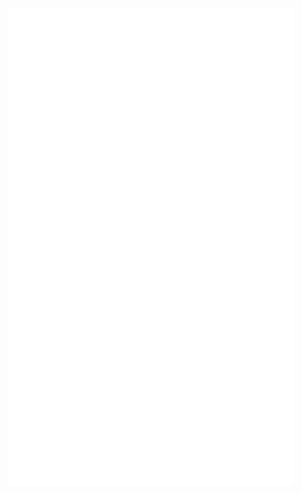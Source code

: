 <p align="center">
  <img src="https://github.com/darksaid98/darksaid98/raw/master/github-metrics.svg?v={timestamp}" alt="Metrics">
</p>
